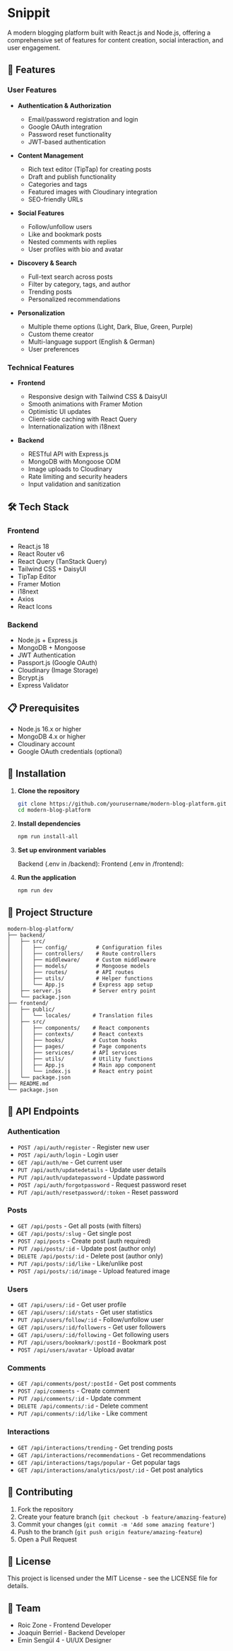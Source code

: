 # Snippit

A modern blogging platform built with React.js and Node.js, offering a comprehensive set of features for content creation, social interaction, and user engagement.

## 🚀 Features

### User Features
- **Authentication & Authorization**
  - Email/password registration and login
  - Google OAuth integration
  - Password reset functionality
  - JWT-based authentication

- **Content Management**
  - Rich text editor (TipTap) for creating posts
  - Draft and publish functionality
  - Categories and tags
  - Featured images with Cloudinary integration
  - SEO-friendly URLs

- **Social Features**
  - Follow/unfollow users
  - Like and bookmark posts
  - Nested comments with replies
  - User profiles with bio and avatar

- **Discovery & Search**
  - Full-text search across posts
  - Filter by category, tags, and author
  - Trending posts
  - Personalized recommendations

- **Personalization**
  - Multiple theme options (Light, Dark, Blue, Green, Purple)
  - Custom theme creator
  - Multi-language support (English & German)
  - User preferences

### Technical Features
- **Frontend**
  - Responsive design with Tailwind CSS & DaisyUI
  - Smooth animations with Framer Motion
  - Optimistic UI updates
  - Client-side caching with React Query
  - Internationalization with i18next

- **Backend**
  - RESTful API with Express.js
  - MongoDB with Mongoose ODM
  - Image uploads to Cloudinary
  - Rate limiting and security headers
  - Input validation and sanitization

## 🛠️ Tech Stack

### Frontend
- React.js 18
- React Router v6
- React Query (TanStack Query)
- Tailwind CSS + DaisyUI
- TipTap Editor
- Framer Motion
- i18next
- Axios
- React Icons

### Backend
- Node.js + Express.js
- MongoDB + Mongoose
- JWT Authentication
- Passport.js (Google OAuth)
- Cloudinary (Image Storage)
- Bcrypt.js
- Express Validator

## 📋 Prerequisites

- Node.js 16.x or higher
- MongoDB 4.x or higher
- Cloudinary account
- Google OAuth credentials (optional)

## 🔧 Installation

1. **Clone the repository**
   ```bash
   git clone https://github.com/yourusername/modern-blog-platform.git
   cd modern-blog-platform
   ```

2. **Install dependencies**
   ```bash
   npm run install-all
   ```

3. **Set up environment variables**

   Backend (.env in /backend):
   Frontend (.env in /frontend):


4. **Run the application**
   ```bash
   npm run dev
   ```

## 📁 Project Structure

```
modern-blog-platform/
├── backend/
│   ├── src/
│   │   ├── config/         # Configuration files
│   │   ├── controllers/    # Route controllers
│   │   ├── middleware/     # Custom middleware
│   │   ├── models/         # Mongoose models
│   │   ├── routes/         # API routes
│   │   ├── utils/          # Helper functions
│   │   └── App.js         # Express app setup
│   ├── server.js          # Server entry point
│   └── package.json
├── frontend/
│   ├── public/
│   │   └── locales/       # Translation files
│   ├── src/
│   │   ├── components/    # React components
│   │   ├── contexts/      # React contexts
│   │   ├── hooks/         # Custom hooks
│   │   ├── pages/         # Page components
│   │   ├── services/      # API services
│   │   ├── utils/         # Utility functions
│   │   ├── App.js         # Main app component
│   │   └── index.js       # React entry point
│   └── package.json
├── README.md
└── package.json
```

## 🔌 API Endpoints

### Authentication
- `POST /api/auth/register` - Register new user
- `POST /api/auth/login` - Login user
- `GET /api/auth/me` - Get current user
- `PUT /api/auth/updatedetails` - Update user details
- `PUT /api/auth/updatepassword` - Update password
- `POST /api/auth/forgotpassword` - Request password reset
- `PUT /api/auth/resetpassword/:token` - Reset password

### Posts
- `GET /api/posts` - Get all posts (with filters)
- `GET /api/posts/:slug` - Get single post
- `POST /api/posts` - Create post (auth required)
- `PUT /api/posts/:id` - Update post (author only)
- `DELETE /api/posts/:id` - Delete post (author only)
- `PUT /api/posts/:id/like` - Like/unlike post
- `POST /api/posts/:id/image` - Upload featured image

### Users
- `GET /api/users/:id` - Get user profile
- `GET /api/users/:id/stats` - Get user statistics
- `PUT /api/users/follow/:id` - Follow/unfollow user
- `GET /api/users/:id/followers` - Get user followers
- `GET /api/users/:id/following` - Get following users
- `PUT /api/users/bookmark/:postId` - Bookmark post
- `POST /api/users/avatar` - Upload avatar

### Comments
- `GET /api/comments/post/:postId` - Get post comments
- `POST /api/comments` - Create comment
- `PUT /api/comments/:id` - Update comment
- `DELETE /api/comments/:id` - Delete comment
- `PUT /api/comments/:id/like` - Like comment

### Interactions
- `GET /api/interactions/trending` - Get trending posts
- `GET /api/interactions/recommendations` - Get recommendations
- `GET /api/interactions/tags/popular` - Get popular tags
- `GET /api/interactions/analytics/post/:id` - Get post analytics


## 🤝 Contributing

1. Fork the repository
2. Create your feature branch (`git checkout -b feature/amazing-feature`)
3. Commit your changes (`git commit -m 'Add some amazing feature'`)
4. Push to the branch (`git push origin feature/amazing-feature`)
5. Open a Pull Request

## 📝 License

This project is licensed under the MIT License - see the LICENSE file for details.

## 👥 Team

- Roic Zone  - Frontend Developer
- Joaquin Berriel - Backend Developer
- Emin Sengül  4 - UI/UX Designer